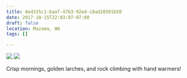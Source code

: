 ```yaml
---
title: 8ed335c1-baaf-4763-92ed-c8ad20501b58
date: 2017-10-15T22:03:07-07:00
draft: false
location: Mazama, WA
tags: []

---
```




![](https://d17enza3bfujl8.cloudfront.net/DSCF8763.jpg)
![](https://d17enza3bfujl8.cloudfront.net/DSCF8772.jpg)

Crisp mornings, golden larches, and rock climbing with hand warmers!


